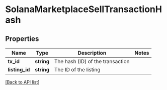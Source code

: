 # SolanaMarketplaceSellTransactionHash

## Properties

Name | Type | Description | Notes
------------ | ------------- | ------------- | -------------
**tx_id** | **string** | The hash (ID) of the transaction |
**listing_id** | **string** | The ID of the listing |

[[Back to API list]](../../README.md#api-endpoints)

